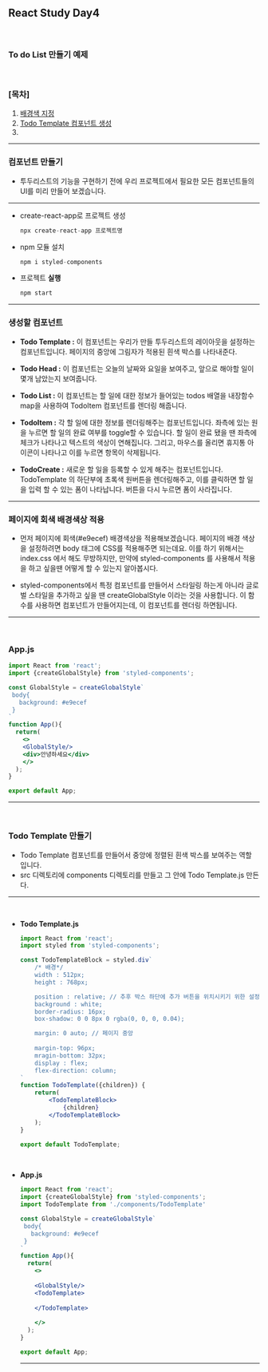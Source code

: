 ## React Study Day4 
<br/>

### To do List 만들기 예제

<br/>

### [목차]

1. [배경색 지정](#페이지에-회색-배경색상-적용)
2. [Todo Template 컴포넌트 생성](#todo-template-만들기)
3.

--- 

### 컴포넌트 만들기

- 투두리스트의 기능을 구현하기 전에 우리 프로젝트에서 필요한 모든 컴포넌트들의 UI를 미리 만들어 보겠습니다.

---

- create-react-app로 프로젝트 생성

    ```jsx
    npx create-react-app 프로젝트명
    ```

- npm 모듈 설치

    ```jsx
    npm i styled-components
    ```

- 프로젝트 **실행**

    ```jsx
    npm start
    ```

---

### 생성할 컴포넌트

- **Todo Template :** 이 컴포넌트는 우리가 만들 투두리스트의 레이아웃을 설정하는 컴포넌트입니다. 페이지의 중앙에 그림자가 적용된 흰색 박스를 나타내준다.
- **Todo Head :** 이 컴포넌트는 오늘의 날짜와 요일을 보여주고, 앞으로 해야할 일이 몇개 남았는지 보여줍니다.
- **Todo List :** 이 컴포넌트는 할 일에 대한 정보가 들어있는 todos 배열을 내장함수 map을 사용하여 TodoItem 컴포넌트를 렌더링 해줍니다.
- **TodoItem :**  각 할 일에 대한 정보를 렌더링해주는 컴포넌트입니다. 좌측에 있는 원을 누르면 할 일의 완료 여부를 toggle할 수 있습니다. 할 일이 완료 됐을 땐 좌측에 체크가 나타나고 텍스트의 색상이 연해집니다.
그리고, 마우스를 올리면 휴지통 아이콘이 나타나고 이를 누르면 항목이 삭제됩니다.

- **TodoCreate :** 새로운 할 일을 등록할 수 있게 해주는 컴포넌트입니다. TodoTemplate 의 하단부에 초록색 원버튼을 렌더링해주고, 이를 클릭하면 할 일을 입력 할 수 있는 폼이 나타납니다. 버튼을 다시 누르면 폼이 사라집니다.

---

### 페이지에 회색 배경색상 적용

- 먼저 페이지에 회색(#e9ecef) 배경색상을 적용해보겠습니다. 페이지의 배경 색상을 설정하려면 body 태그에 CSS를 적용해주면 되는데요. 이를 하기 위해서는 index.css 에서 해도 무방하지만, 만약에 styled-components 를 사용해서 적용을 하고 싶을땐 어떻게 할 수 있는지 알아봅시다.

- styled-components에서 특정 컴포넌트를 만들어서 스타일링 하는게 아니라 글로벌 스타일을 추가하고 싶을 땐 createGlobalStyle 이라는 것을 사용합니다. 이 함수를 사용하면 컴포넌트가 만들어지는데, 이 컴포넌트를 렌더링 하면됩니다.

---
<br>

### App.js

```jsx
import React from 'react';
import {createGlobalStyle} from 'styled-components';

const GlobalStyle = createGlobalStyle`
 body{
   background: #e9ecef
 }
`
function App(){
  return(
    <>
    <GlobalStyle/>
    <div>안녕하세요</div>
    </>
  );
}

export default App;
```

---
<br/>

### Todo Template 만들기

- Todo Template 컴포넌트를 만들어서 중앙에 정렬된 흰색 박스를 보여주는 역할 입니다.
- src 디렉토리에 components 디렉토리를 만들고 그 안에 Todo Template.js 만든다.

---

<br/>

- **Todo Template.js**

    ```jsx
    import React from 'react';
    import styled from 'styled-components';

    const TodoTemplateBlock = styled.div`
        /* 배경*/
        width : 512px;
        height : 768px;

        position : relative; // 추후 박스 하단에 추가 버튼을 위치시키기 위한 설정
        background : white;
        border-radius: 16px;
        box-shadow: 0 0 8px 0 rgba(0, 0, 0, 0.04);

        margin: 0 auto; // 페이지 중앙 
        
        margin-top: 96px;
        mragin-bottom: 32px;
        display : flex;
        flex-direction: column;
    `
    function TodoTemplate({children}) {
        return(
            <TodoTemplateBlock>
                {children}
            </TodoTemplateBlock>
        );
    }

    export default TodoTemplate;
    ```
</br>

- **App.js**

    ```jsx
    import React from 'react';
    import {createGlobalStyle} from 'styled-components';
    import TodoTemplate from './components/TodoTemplate'

    const GlobalStyle = createGlobalStyle`
     body{
       background: #e9ecef
     }
    `
    function App(){
      return(
        <>
        
        <GlobalStyle/>
        <TodoTemplate>
        
        </TodoTemplate>
        
        </>
      );
    }

    export default App;
    ```

   ---